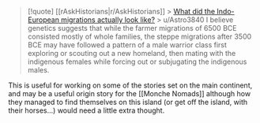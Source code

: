 > [!quote] [[rAskHistorians|r/AskHistorians]] > [What did the Indo-European migrations actually look like?](https://www.reddit.com/r/AskAnthropology/comments/km66dc/what_did_the_indoeuropean_migrations_actually/) > u/Astro3840
> I believe genetics suggests that while the farmer migrations of 6500 BCE consisted mostly of whole families, the steppe migrations after 3500 BCE may have followed a pattern of a male warrior class first exploring or scouting out a new homeland, then mating with the indigenous females while forcing out or subjugating the indigenous males.

This is useful for working on some of the stories set on the main continent, and may be a useful origin story for the [[Monche Nomads]] although how they managed to find themselves on this island (or get off the island, with their horses...) would need a little extra thought. 
